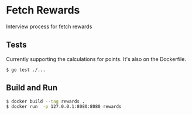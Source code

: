 # Fetch Rewards
Interview process for fetch rewards

## Tests
Currently supporting the calculations for points. It's also on the Dockerfile.  
```
$ go test ./...
```

## Build and Run
```sh
$ docker build --tag rewards .
$ docker run  -p 127.0.0.1:8080:8080 rewards
```
